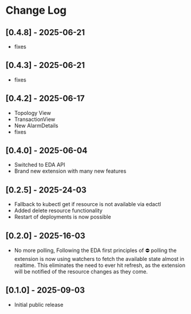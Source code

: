 # Change Log

## [0.4.8] - 2025-06-21
- fixes

## [0.4.3] - 2025-06-21
- fixes

## [0.4.2] - 2025-06-17
- Topology View
- TransactionView
- New AlarmDetails
- fixes

## [0.4.0] - 2025-06-04
- Switched to EDA API
- Brand new extension with many new features

## [0.2.5] - 2025-24-03
- Fallback to kubectl get if resource is not available via edactl
- Added delete resource functionality
- Restart of deployments is now possible

## [0.2.0] - 2025-16-03
- No more polling, Following the EDA first principles of ⛔ polling the extension is now using watchers to fetch the available state almost in realtime. This eliminates the need to ever hit refresh, as the extension will be notified of the resource changes as they come.

## [0.1.0] - 2025-09-03
- Initial public release
